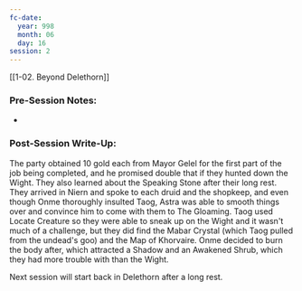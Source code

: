 ```yaml
---
fc-date:
  year: 998
  month: 06
  day: 16
session: 2
---
```

[[1-02. Beyond Delethorn]]

### Pre-Session Notes:
* 


### Post-Session Write-Up:
The party obtained 10 gold each from Mayor Gelel for the first part of the job being completed, and he promised double that if they hunted down the Wight. They also learned about the Speaking Stone after their long rest. They arrived in Niern and spoke to each druid and the shopkeep, and even though Onme thoroughly insulted Taog, Astra was able to smooth things over and convince him to come with them to The Gloaming. Taog used Locate Creature so they were able to sneak up on the Wight and it wasn't much of a challenge, but they did find the Mabar Crystal (which Taog pulled from the undead's goo) and the Map of Khorvaire. Onme decided to burn the body after, which attracted a Shadow and an Awakened Shrub, which they had more trouble with than the Wight.

Next session will start back in Delethorn after a long rest.